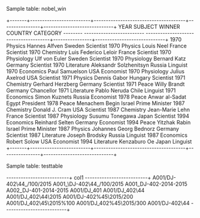 
Sample table: nobel_win

+-------+-------------------------+--------------------------------------+----------------+-----------------------------+
    YEAR SUBJECT                   WINNER                                        COUNTRY                CATEGORY
-------- ------------------------- --------------------------------------+----------------+-----------------------------+
    1970 Physics                   Hannes Alfven                                 Sweden                 Scientist
    1970 Physics                   Louis Neel                                    France                 Scientist
    1970 Chemistry                 Luis Federico Leloir                          France                 Scientist
    1970 Physiology                Ulf von Euler                                 Sweden                 Scientist
    1970 Physiology                Bernard Katz                                  Germany                Scientist
    1970 Literature                Aleksandr Solzhenitsyn                        Russia                 Linguist
    1970 Economics                 Paul Samuelson                                USA                    Economist
    1970 Physiology                Julius Axelrod                                USA                    Scientist
    1971 Physics                   Dennis Gabor                                  Hungary                Scientist
    1971 Chemistry                 Gerhard Herzberg                              Germany                Scientist
    1971 Peace                     Willy Brandt                                  Germany                Chancellor
    1971 Literature                Pablo Neruda                                  Chile                  Linguist
    1971 Economics                 Simon Kuznets                                 Russia                 Economist
    1978 Peace                     Anwar al-Sadat                                Egypt                  President
    1978 Peace                     Menachem Begin                                Israel                 Prime Minister
    1987 Chemistry                 Donald J. Cram                                USA                    Scientist
    1987 Chemistry                 Jean-Marie Lehn                               France                 Scientist
    1987 Physiology                Susumu Tonegawa                               Japan                  Scientist
    1994 Economics                 Reinhard Selten                               Germany                Economist
    1994 Peace                     Yitzhak Rabin                                 Israel                 Prime Minister
    1987 Physics                   Johannes Georg Bednorz                        Germany                Scientist
    1987 Literature                Joseph Brodsky                                Russia                 Linguist
    1987 Economics                 Robert Solow                                  USA                    Economist
    1994 Literature                Kenzaburo Oe                                  Japan                  Linguist
+-------+-------------------------+--------------------------------------+----------------+-----------------------------+


Sample table: testtable

--------------------------+
col1
--------------------------+
A001/DJ-402\44_/100/2015
A001_\DJ-402\44_/100/2015
A001_DJ-402-2014-2015
A002_DJ-401-2014-2015
A001/DJ_401
A001/DJ_402\44
A001/DJ_402\44\2015
A001/DJ-402%45\2015/200
A001/DJ_402\45\2015%100
A001/DJ_402%45\2015/300
A001/DJ-402\44
--------------------------+







